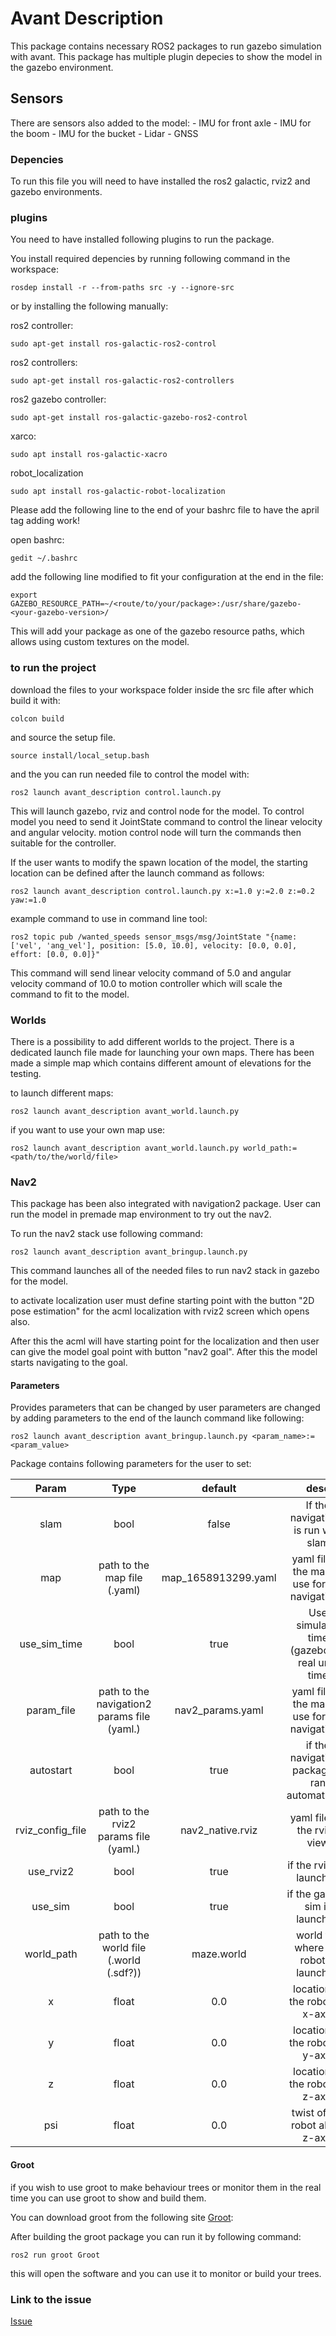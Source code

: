 # Avant Description

This package contains necessary ROS2 packages to run gazebo simulation with avant.
This package has multiple plugin depecies to show the model in the gazebo environment.

## Sensors

There are sensors also added to the model:
    - IMU for front axle
    - IMU for the boom
    - IMU for the bucket
    - Lidar
    - GNSS
### Depencies

To run this file you will need to have installed the ros2 galactic, rviz2 and gazebo 
environments. 

### plugins

You need to have installed following plugins to run the package.

You install required depencies by running following command in the workspace:

```
rosdep install -r --from-paths src -y --ignore-src
```

or by installing the following manually:

ros2 controller:
```
sudo apt-get install ros-galactic-ros2-control
```

ros2 controllers:
```
sudo apt-get install ros-galactic-ros2-controllers
```

ros2 gazebo controller:
```
sudo apt-get install ros-galactic-gazebo-ros2-control
```

xarco:
```
sudo apt install ros-galactic-xacro
```

robot_localization
```
sudo apt install ros-galactic-robot-localization
```

Please add the following line to the end of your bashrc file to have the april tag adding work!

open bashrc:

```
gedit ~/.bashrc
```

add the following line modified to fit your configuration at the end in the file:

```
export GAZEBO_RESOURCE_PATH=~/<route/to/your/package>:/usr/share/gazebo-<your-gazebo-version>/
```

This will add your package as one of the gazebo resource paths, which allows using custom textures on the model.


### to run the project

download the files to your workspace folder inside the src file after which build it with:

```
colcon build
```

and source the setup file. 

```
source install/local_setup.bash
```

and the you can run needed file to control the model with:

```
ros2 launch avant_description control.launch.py
```

This will launch gazebo, rviz and control node for the model. To control model you need to send it JointState command
to control the linear velocity and angular velocity. motion control node will turn the commands then suitable for the 
controller. 

If the user wants to modify the spawn location of the model, the starting location can be defined after the launch command as follows:

```
ros2 launch avant_description control.launch.py x:=1.0 y:=2.0 z:=0.2 yaw:=1.0
```


example command to use in command line tool:

```
ros2 topic pub /wanted_speeds sensor_msgs/msg/JointState "{name: ['vel', 'ang_vel'], position: [5.0, 10.0], velocity: [0.0, 0.0], effort: [0.0, 0.0]}"
```

This command will send linear velocity command of 5.0 and angular velocity command of 10.0 to motion controller which will scale the command to fit to the model.

### Worlds

There is a possibility to add different worlds to the project. There is a dedicated launch file made for launching your own maps.
There has been made a simple map which contains different amount of elevations for the testing. 

to launch different maps:

```
ros2 launch avant_description avant_world.launch.py 
```

if you want to use your own map use:

```
ros2 launch avant_description avant_world.launch.py world_path:=<path/to/the/world/file>
```


### Nav2 

This package has been also integrated with navigation2 package. User can run the model in premade map environment to try out the nav2.

To run the nav2 stack use following command:

```
ros2 launch avant_description avant_bringup.launch.py
```

This command launches all of the needed files to run nav2 stack in gazebo for the model.

to activate localization user must define starting point with the button "2D pose estimation" for the acml localization with rviz2 screen which opens also. 

After this the acml will have starting point for the localization and then user can give the model goal point with button "nav2 goal". After this the model starts navigating to the goal.

#### Parameters

Provides parameters that can be changed by user parameters are changed by adding parameters to the end of the launch command like following:


```
ros2 launch avant_description avant_bringup.launch.py <param_name>:=<param_value>
```

Package contains following parameters for the user to set:

Param  | Type | default |desc 
:-------------: | :-------------: | :-------------: | :-------------:
slam  | bool | false | If the navigation2 is run with slam
map | path to the map file (.yaml) | map_1658913299.yaml | yaml file of the map to use for the navigation2
use_sim_time | bool | true | Use simulator time (gazebo) or real unix time
param_file | path to the navigation2 params file (yaml.) | nav2_params.yaml | yaml file of the map to use for the navigation2
autostart | bool | true | if the navigation2 package is ran automatically
rviz_config_file | path to the rviz2 params file (yaml.) | nav2_native.rviz | yaml file for the rviz2 view
use_rviz2 | bool | true | if the rviz2 is launched
use_sim | bool | true | if the gazebo sim is launched 
world_path | path to the world file (.world (.sdf?)) | maze.world | world file where the robot is launched
x | float | 0.0 | location of the robot on x-axis
y | float | 0.0 | location of the robot on y-axis
z | float | 0.0 | location of the robot on z-axis 
psi | float | 0.0 | twist of the robot along z-axis

#### Groot

if you wish to use groot to make behaviour trees or monitor them in the real time you can use groot to show 
and build them.

You can download groot from the following site [Groot](https://github.com/BehaviorTree/Groot):

After building the groot package you can run it by following command:

```
ros2 run groot Groot
```

this will open the software and you can use it to monitor or build your trees.





### Link to the issue

[Issue](https://github.com/tau-alma/peams-planning/issues/45)